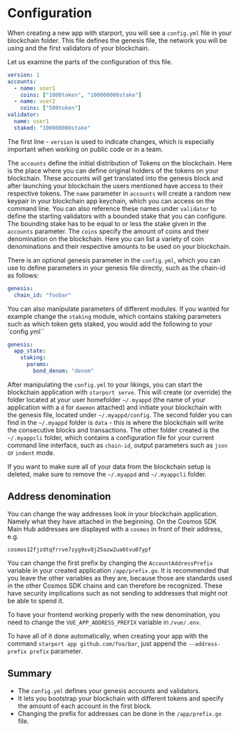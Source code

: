# Configuration

When creating a new app with starport, you will see a `config.yml` file in your blockchain folder. This file defines the genesis file, the network you will be using and the first validators of your blockchain.

Let us examine the parts of the configuration of this file.

```yml
version: 1
accounts:
  - name: user1
    coins: ["1000token", "100000000stake"]
  - name: user2
    coins: ["500token"]
validator:
  name: user1
  staked: "100000000stake"
```

The first line - `version` is used to indicate changes, which is especially important when working on public code or in a team.

The `accounts` define the initial distribution of Tokens on the blockchain. Here is the place where you can define original holders of the tokens on your blockchain. These accounts will get translated into the genesis block and after launching your blockchain the users mentioned have access to their respective tokens.
The `name` parameter in `accounts` will create a random new keypair in your blockchain app keychain, which you can access on the command line. You can also reference these names under `validator` to define the starting validators with a bounded stake that you can configure. The bounding stake has to be equal to or less the stake given in the `accounts` parameter.
The `coins` specify the amount of coins and their denomination on the blockchain. Here you can list a variety of coin denominations and their respective amounts to be used on your blockchain.

There is an optional genesis parameter in the `config.yml`, which you can use to define parameters in your genesis file directly, such as the chain-id as follows:

```yml
genesis:
  chain_id: "foobar"
```

You can also manipulate parameters of different modules. If you wanted for example change the `staking` module, which contains staking parameters such as which token gets staked, you would add the following to your `config.yml``

```yml
genesis:
  app_state:
    staking:
      params:
        bond_denom: "denom"
```

After manipulating the `config.yml` to your likings, you can start the blockchain application with `starport serve`. This will create (or override) the folder located at your user homefolder `~/.myappd` (the name of your application with a `d` for `daemon` attached) and initiate your blockchain with the genesis file, located under `~/.myappd/config`. The second folder you can find in the `~/.myappd` folder is `data` - this is where the blockchain will write the consecutive blocks and transactions.
The other folder created is the `~/.myappcli` folder, which contains a configuration file for your current command line interface, such as `chain-id`, output parameters such as `json` or `indent` mode.

If you want to make sure all of your data from the blockchain setup is deleted, make sure to remove the `~/.myappd` and `~/.myappcli` folder.

## Address denomination

You can change the way addresses look in your blockchain application. Namely what they have attached in the beginning. On the Cosmos SDK Main Hub addresses are displayed with a `cosmos` in front of their address, e.g.

`cosmos12fjzdtqfrrve7zyg9sv8j25azw2ua6tvu07ypf`

You can change the first prefix by changing the `AccountAddressPrefix` variable in your created application `/app/prefix.go`. It is recommended that you leave the other variables as they are, because those are standards used in the other Cosmos SDK chains and can therefore be recognized. These have security implications such as not sending to addresses that might not be able to spend it.

To have your frontend working properly with the new denomination, you need to change the `VUE_APP_ADDRESS_PREFIX` variable in `/vue/.env`.

To have all of it done automatically, when creating your app with the command `starport app github.com/foo/bar`, just append the `--address-prefix prefix` parameter.

## Summary

- The `config.yml` defines your genesis accounts and validators.
- It lets you bootstrap your blockchain with different tokens and specify the amount of each account in the first block.
- Changing the prefix for addresses can be done in the `/app/prefix.go` file.
